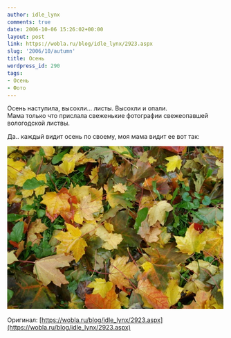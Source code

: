 ```yaml
---
author: idle_lynx
comments: true
date: 2006-10-06 15:26:02+00:00
layout: post
link: https://wobla.ru/blog/idle_lynx/2923.aspx
slug: '2006/10/autumn'
title: Осень
wordpress_id: 290
tags:
- Осень
- Фото
---
```


Осень наступила, высохли... листы. Высохли и опали.  
Мама только что прислала свеженькие фотографии свежеопавшей вологодской листвы.

Да.. каждый видит осень по своему, моя мама видит ее вот так:

![Autumn](images/2007/05/464fc43e-cdb2-451b-a34b-9151209ec478.jpg)

Оригинал: [https://wobla.ru/blog/idle_lynx/2923.aspx](https://wobla.ru/blog/idle_lynx/2923.aspx)
